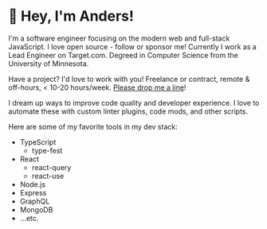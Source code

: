 # :wave: Hey, I'm Anders!

I'm a software engineer focusing on the modern web and full-stack JavaScript. I love open source - follow or sponsor me! Currently I work as a Lead Engineer on Target.com. Degreed in Computer Science from the University of Minnesota.

Have a project? I'd love to work with you! Freelance or contract, remote & off-hours, < 10-20 hours/week.
[Please drop me a line](https://docs.google.com/forms/d/e/1FAIpQLScTn7tINVqOEYdRcEj_HQGpJAL1i4mFIqrXRaBtIHjMcCEKtQ/viewform)!

I dream up ways to improve code quality and developer experience. I love to automate these with custom linter plugins, code mods, and other scripts.

Here are some of my favorite tools in my dev stack:

* TypeScript
  * type-fest
* React
  * react-query
  * react-use
* Node.js
* Express
* GraphQL
* MongoDB
* …etc.
